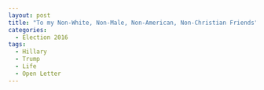```yaml
---
layout: post
title: "To my Non-White, Non-Male, Non-American, Non-Christian Friends"
categories:
  - Election 2016
tags:
  - Hillary
  - Trump
  - Life
  - Open Letter
---
```

